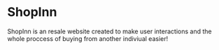 # ShopInn

ShopInn is an resale website created to make user interactions and the whole proccess of buying from another indiviual easier!
